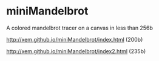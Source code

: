 miniMandelbrot
==

A colored mandelbrot tracer on a canvas in less than 256b

http://xem.github.io/miniMandelbrot/index.html (200b)

http://xem.github.io/miniMandelbrot/index2.html (235b)
